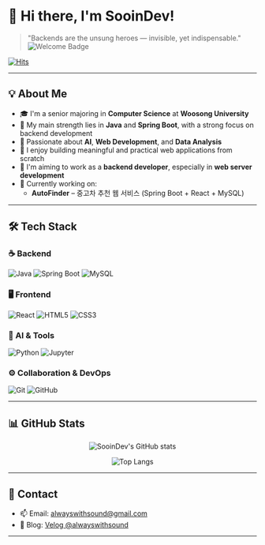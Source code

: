 # 👋 Hi there, I'm SooinDev!  
> "Backends are the unsung heroes — invisible, yet indispensable."
![Welcome Badge](https://img.shields.io/badge/Welcome%20to%20my%20GitHub-black?style=flat&logo=github)

[![Hits](https://hits.seeyoufarm.com/api/count/incr/badge.svg?url=github.com/SooinDev&count_bg=%2379C83D&title_bg=%23555555&icon=github.svg&icon_color=%23E7E7E7&title=hits&edge_flat=false)](https://hits.seeyoufarm.com)

---

## 💡 About Me
- 🎓 I'm a senior majoring in **Computer Science** at **Woosong University**
- 🔧 My main strength lies in **Java** and **Spring Boot**, with a strong focus on backend development
- 🧠 Passionate about **AI**, **Web Development**, and **Data Analysis**
- 🚀 I enjoy building meaningful and practical web applications from scratch
- 💼 I'm aiming to work as a **backend developer**, especially in **web server development**
- 🚗 Currently working on:  
  - **AutoFinder** – 중고차 추천 웹 서비스 (Spring Boot + React + MySQL)

---

## 🛠 Tech Stack

### ☕ Backend
![Java](https://img.shields.io/badge/Java-007396?style=flat-square&logo=OpenJDK&logoColor=white)
![Spring Boot](https://img.shields.io/badge/Spring_Boot-6DB33F?style=flat-square&logo=Spring-Boot&logoColor=white)
![MySQL](https://img.shields.io/badge/MySQL-005C84?style=flat-square&logo=MySQL&logoColor=white)

### 🖥️ Frontend
![React](https://img.shields.io/badge/React-20232A?style=flat-square&logo=React&logoColor=61DAFB)
![HTML5](https://img.shields.io/badge/HTML5-E34F26?style=flat-square&logo=HTML5&logoColor=white)
![CSS3](https://img.shields.io/badge/CSS3-1572B6?style=flat-square&logo=CSS3&logoColor=white)

### 🧠 AI & Tools
![Python](https://img.shields.io/badge/Python-3776AB?style=flat-square&logo=Python&logoColor=white)
![Jupyter](https://img.shields.io/badge/Jupyter-F37626?style=flat-square&logo=Jupyter&logoColor=white)

### ⚙️ Collaboration & DevOps
![Git](https://img.shields.io/badge/Git-F05032?style=flat-square&logo=Git&logoColor=white)
![GitHub](https://img.shields.io/badge/GitHub-181717?style=flat-square&logo=GitHub&logoColor=white)

---

## 📊 GitHub Stats

<div align="center">
  
![SooinDev's GitHub stats](https://github-readme-stats.vercel.app/api?username=SooinDev&show_icons=true&theme=tokyonight)
  
![Top Langs](https://github-readme-stats.vercel.app/api/top-langs/?username=SooinDev&layout=compact&theme=tokyonight)

</div>

---

## 🔗 Contact

- 📫 Email: alwayswithsound@gmail.com  
- 📝 Blog: [Velog @alwayswithsound](https://velog.io/@alwayswithsound/posts)

---
